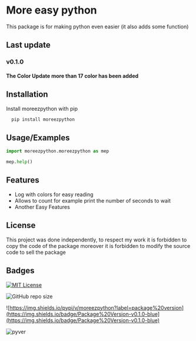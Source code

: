 
# More easy python

This package is for making python even easier (it also adds some function)

## Last update

### v0.1.0
#### The Color Update more than 17 color has been added

## Installation

Install moreezpython with pip

```bash
  pip install moreezpython
```
    
## Usage/Examples

```python
import moreezpython.moreezpython as mep

mep.help()
```


## Features

- Log with colors for easy reading
- Allows to count for example print the number of seconds to wait
- Another Easy Features


## License

This project was done independently, to respect my work it is forbidden to copy the code of the package moreover it is forbidden to modify the source code to sell the package



## Badges


[![MIT License](https://img.shields.io/badge/License-MIT-green.svg)](https://choosealicense.com/licenses/mit/)

![GitHub repo size](https://img.shields.io/github/repo-size/Maelus-999/ezpython)

![https://img.shields.io/pypi/v/moreezpython?label=package%20version](https://img.shields.io/badge/Package%20Version-v0.1.0-blue](https://img.shields.io/badge/Package%20Version-v0.1.0-blue)

![pyver](https://img.shields.io/badge/min%20python%20version-v2.7-green)

